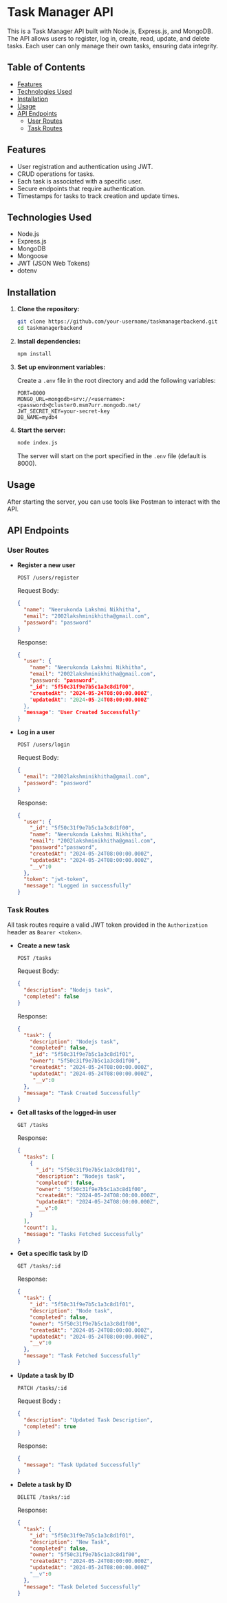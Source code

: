# Task Manager API

This is a Task Manager API built with Node.js, Express.js, and MongoDB. The API allows users to register, log in, create, read, update, and delete tasks. Each user can only manage their own tasks, ensuring data integrity.

## Table of Contents

- [Features](#features)
- [Technologies Used](#technologies-used)
- [Installation](#installation)
- [Usage](#usage)
- [API Endpoints](#api-endpoints)
  - [User Routes](#user-routes)
  - [Task Routes](#task-routes)

## Features

- User registration and authentication using JWT.
- CRUD operations for tasks.
- Each task is associated with a specific user.
- Secure endpoints that require authentication.
- Timestamps for tasks to track creation and update times.

## Technologies Used

- Node.js
- Express.js
- MongoDB
- Mongoose
- JWT (JSON Web Tokens)
- dotenv

## Installation

1. **Clone the repository:**

    ```bash
    git clone https://github.com/your-username/taskmanagerbackend.git
    cd taskmanagerbackend
    ```

2. **Install dependencies:**

    ```bash
    npm install
    ```

3. **Set up environment variables:**

    Create a `.env` file in the root directory and add the following variables:

    ```env
    PORT=8000
    MONGO_URL=mongodb+srv://<username>:<password>@cluster0.msm7urr.mongodb.net/
    JWT_SECRET_KEY=your-secret-key
    DB_NAME=mydb4
    ```

4. **Start the server:**

    ```bash
    node index.js
    ```

    The server will start on the port specified in the `.env` file (default is 8000).

## Usage

After starting the server, you can use tools like Postman to interact with the API.

## API Endpoints

### User Routes

- **Register a new user**

    ```http
    POST /users/register
    ```

    Request Body:

    ```json
    {
      "name": "Neerukonda Lakshmi Nikhitha",
      "email": "2002lakshminikhitha@gmail.com",
      "password": "password"
    }
    ```

    Response:

    ```json
    {
      "user": {
        "name": "Neerukonda Lakshmi Nikhitha",
        "email": "2002lakshminikhitha@gmail.com",
        "password: "password",
        "_id": "5f50c31f9e7b5c1a3c8d1f00",
        "createdAt": "2024-05-24T08:00:00.000Z",
        "updatedAt": "2024-05-24T08:00:00.000Z"
      },
      "message": "User Created Successfully"
    }
    ```

- **Log in a user**

    ```http
    POST /users/login
    ```

    Request Body:

    ```json
    {
      "email": "2002lakshminikhitha@gmail.com",
      "password": "password"
    }
    ```

    Response:

    ```json
    {
      "user": {
        "_id": "5f50c31f9e7b5c1a3c8d1f00",
        "name": "Neerukonda Lakshmi Nikhitha",
        "email": "2002lakshminikhitha@gmail.com",
        "password":"password",
        "createdAt": "2024-05-24T08:00:00.000Z",
        "updatedAt": "2024-05-24T08:00:00.000Z",
        "__v":0
      },
      "token": "jwt-token",
      "message": "Logged in successfully"
    }
    ```

### Task Routes

All task routes require a valid JWT token provided in the `Authorization` header as `Bearer <token>`.

- **Create a new task**

    ```http
    POST /tasks
    ```

    Request Body:

    ```json
    {
      "description": "Nodejs task",
      "completed": false
    }
    ```

    Response:

    ```json
    {
      "task": {
        "description": "Nodejs task",
        "completed": false,
        "_id": "5f50c31f9e7b5c1a3c8d1f01",
        "owner": "5f50c31f9e7b5c1a3c8d1f00",
        "createdAt": "2024-05-24T08:00:00.000Z",
        "updatedAt": "2024-05-24T08:00:00.000Z",
         "__v":0
      },
      "message": "Task Created Successfully"
    }
    ```

- **Get all tasks of the logged-in user**

    ```http
    GET /tasks
    ```

    Response:

    ```json
    {
      "tasks": [
        {
          "_id": "5f50c31f9e7b5c1a3c8d1f01",
          "description": "Nodejs task",
          "completed": false,
          "owner": "5f50c31f9e7b5c1a3c8d1f00",
          "createdAt": "2024-05-24T08:00:00.000Z",
          "updatedAt": "2024-05-24T08:00:00.000Z",
          "__v":0
        }
      ],
      "count": 1,
      "message": "Tasks Fetched Successfully"
    }
    ```

- **Get a specific task by ID**

    ```http
    GET /tasks/:id
    ```

    Response:

    ```json
    {
      "task": {
        "_id": "5f50c31f9e7b5c1a3c8d1f01",
        "description": "Node task",
        "completed": false,
        "owner": "5f50c31f9e7b5c1a3c8d1f00",
        "createdAt": "2024-05-24T08:00:00.000Z",
        "updatedAt": "2024-05-24T08:00:00.000Z",
        "__v":0
      },
      "message": "Task Fetched Successfully"
    }
    ```

- **Update a task by ID**

    ```http
    PATCH /tasks/:id
    ```

    Request Body :

    ```json
    {
      "description": "Updated Task Description",
      "completed": true
    }
    ```

    Response:

    ```json
    {
      "message": "Task Updated Successfully"
    }
    ```

- **Delete a task by ID**

    ```http
    DELETE /tasks/:id
    ```

    Response:

    ```json
    {
      "task": {
        "_id": "5f50c31f9e7b5c1a3c8d1f01",
        "description": "New Task",
        "completed": false,
        "owner": "5f50c31f9e7b5c1a3c8d1f00",
        "createdAt": "2024-05-24T08:00:00.000Z",
        "updatedAt": "2024-05-24T08:00:00.000Z"
        "__v":0
      },
      "message": "Task Deleted Successfully"
    }
    ```


